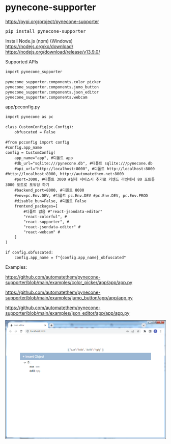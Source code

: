 # pynecone-supporter

https://pypi.org/project/pynecone-supporter
<pre>
pip install pynecone-supporter
</pre>

Install Node.js (npm) (Windows)  
https://nodejs.org/ko/download/  
https://nodejs.org/download/release/v13.9.0/  

Supported APIs
```
import pynecone_supporter

pynecone_supporter.components.color_picker
pynecone_supporter.components.jumo_button
pynecone_supporter.components.json_editor
pynecone_supporter.components.webcam
```

app/pcconfig.py  
```
import pynecone as pc

class CustomConfig(pc.Config):
    obfuscated = False

#from pcconfig import config
#config.app_name
config = CustomConfig(
    app_name="app", #디폴트 app
    #db_url="sqlite:///pynecone.db", #디폴트 sqlite:///pynecone.db
    #api_url="http://localhost:8000", #디폴트 http://localhost:8000 #http://localhost:8000, http://automatethem.net:8000
    #port=3000, #디폴트 3000 #실제 서비스시 추가로 커멘드 라인에서 80 포트를 3000 포트로 포워딩 하기
    #backend_port=8000, #디폴트 8000
    #env=pc.Env.DEV, #디폴트 pc.Env.DEV #pc.Env.DEV, pc.Env.PROD
    #disable_bun=False, #디폴트 False
    frontend_packages=[ 
        #디폴트 없음 #"react-jsondata-editor" 
        "react-colorful", #
        "react-supporter", #
        "react-jsondata-editor" #
        "react-webcam" #
    ]
)

if config.obfuscated:
    config.app_name = f"{config.app_name}_obfuscated"
```

Examples:  

https://github.com/automatethem/pynecone-supporter/blob/main/examples/color_picker/app/app/app.py  

https://github.com/automatethem/pynecone-supporter/blob/main/examples/jumo_button/app/app/app.py  

https://github.com/automatethem/pynecone-supporter/blob/main/examples/json_editor/app/app/app.py

<img src="https://github.com/automatethem/pynecone-supporter/blob/main/readme_files/screenshot1.PNG?raw=true">
